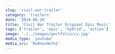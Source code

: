 ```yaml
---
slug: 'civil-war-trailer'
category: 'trailers'
date: '2024-08-28'
title: 'Civil War Trailer Original Epic Music'
tags: ['trailer', 'epic', 'hybrid', 'action']
image: './../images/portfolio/cv.jpg'
media_type: 'youtube'
media_src: 'Ru9nxcHe7eI'
---
```

